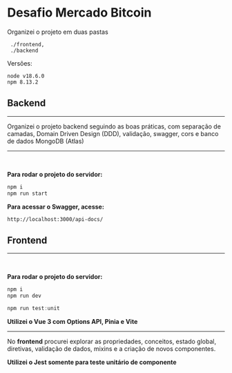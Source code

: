 # Desafio Mercado Bitcoin

Organizei o projeto em duas pastas
<br />

```
 ./frontend, 
 ./backend
```
Versões:
```
node v18.6.0
npm 8.13.2
```
## Backend

---
Organizei o projeto backend seguindo as boas práticas, com separação de camadas, Domain Driven Design (DDD), validação, swagger, cors e banco de dados MongoDB (Atlas)

---
<br />

**Para rodar o projeto do servidor:**

```js
npm i
npm run start
```

**Para acessar o Swagger, acesse:**

```
http://localhost:3000/api-docs/
```

## Frontend
---
<br />

**Para rodar o projeto do servidor:**
<br />

```js
npm i
npm run dev

npm run test:unit
```

**Utilizei o Vue 3 com Options API, Pinia e Vite**

---
No **frontend** procurei explorar as propriedades, conceitos, estado global, diretivas, validação de dados, mixins e a criação de novos componentes.


**Utilizei o Jest somente para teste unitário de componente**